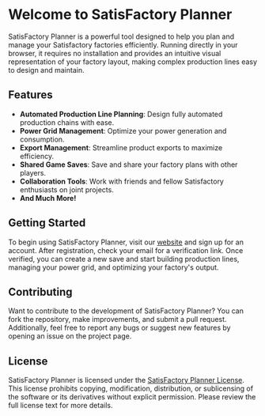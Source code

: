 # Welcome to SatisFactory Planner

SatisFactory Planner is a powerful tool designed to help you plan and manage your Satisfactory factories efficiently. Running directly in your browser, it requires no installation and provides an intuitive visual representation of your factory layout, making complex production lines easy to design and maintain.

## Features

- **Automated Production Line Planning**: Design fully automated production chains with ease.
- **Power Grid Management**: Optimize your power generation and consumption.
- **Export Management**: Streamline product exports to maximize efficiency.
- **Shared Game Saves**: Save and share your factory plans with other players.
- **Collaboration Tools**: Work with friends and fellow Satisfactory enthusiasts on joint projects.
- **And Much More!**

## Getting Started

To begin using SatisFactory Planner, visit our [website](https://satisfactoryplanner.timmygamer.nl) and sign up for an account. After registration, check your email for a verification link. Once verified, you can create a new save and start building production lines, managing your power grid, and optimizing your factory's output.

## Contributing

Want to contribute to the development of SatisFactory Planner? You can fork the repository, make improvements, and submit a pull request. Additionally, feel free to report any bugs or suggest new features by opening an issue on the project page.

## License

SatisFactory Planner is licensed under the [SatisFactory Planner License](LICENSE.md). This license prohibits copying, modification, distribution, or sublicensing of the software or its derivatives without explicit permission. Please review the full license text for more details.